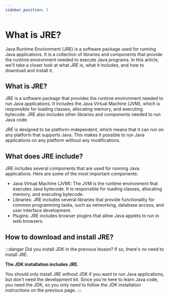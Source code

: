 ```yaml
---
sidebar_position: 3
---
```


# What is JRE?

Java Runtime Environment (JRE) is a software package used for running Java applications. It is a collection of libraries and components that provide the runtime environment needed to execute Java programs. In this article, we'll take a closer look at what JRE is, what it includes, and how to download and install it.

## What is JRE?

JRE is a software package that provides the runtime environment needed to run Java applications. It includes the Java Virtual Machine (JVM), which is responsible for loading classes, allocating memory, and executing bytecode. JRE also includes other libraries and components needed to run Java code.

JRE is designed to be platform-independent, which means that it can run on any platform that supports Java. This makes it possible to run Java applications on any platform without any modifications.

## What does JRE include?

JRE includes several components that are used for running Java applications. Here are some of the most important components:

- Java Virtual Machine (JVM): The JVM is the runtime environment that executes Java bytecode. It is responsible for loading classes, allocating memory, and executing bytecode.
- Libraries: JRE includes several libraries that provide functionality for common programming tasks, such as networking, database access, and user interface development.
- Plugins: JRE includes browser plugins that allow Java applets to run in web browsers.

## How to download and install JRE?

:::danger
Did you install JDK in the previous lesson? If so, there's no need to install JRE.

**The JDK installation includes JRE**.

You should only install JRE without JDK if you want to run Java applications, but don't need the development kit. Since you're here to learn Java code, you need the JDK, so you only need to follow the JDK installation instructions on the previous page.
:::

##
